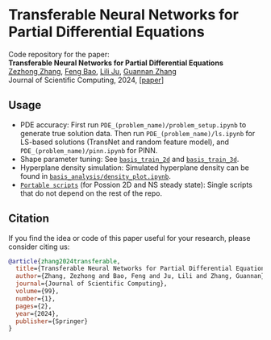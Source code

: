 # Transferable Neural Networks for Partial Differential Equations
Code repository for the paper:  
**Transferable Neural Networks for Partial Differential Equations** <br>
[Zezhong Zhang](https://www.ornl.gov/staff-profile/zezhong-zhang), [Feng Bao](https://www.math.fsu.edu/~bao/), [Lili Ju](https://people.math.sc.edu/ju), [Guannan Zhang](https://sites.google.com/view/guannan-zhang) <br>
Journal of Scientific Computing, 2024, [[paper](https://link.springer.com/article/10.1007/s10915-024-02463-y)]

## Usage
- PDE accuracy: First run `PDE_(problem_name)/problem_setup.ipynb` to generate true solution data. Then run `PDE_(problem_name)/ls.ipynb` for LS-based solutions (TransNet and random feature model), and `PDE_(problem_name)/pinn.ipynb` for PINN.
- Shape parameter tuning: See [`basis_train_2d`](https://github.com/zezhongzhang/TransNet/tree/main/basis_train_2d) and [`basis_train_3d`](https://github.com/zezhongzhang/TransNet/tree/main/basis_train_3d).
- Hyperplane density simulation: Simulated hyperplane density can be found in [`basis_analysis/density_plot.ipynb`](https://github.com/zezhongzhang/TransNet/blob/main/basis_analysis/density_plot.ipynb).
- [`Portable scripts`](https://github.com/zezhongzhang/TransNet/tree/main/portable_version) (for Possion 2D and NS steady state): Single scripts that do not depend on the rest of the repo. 


## Citation
If you  find the idea or code of this paper useful for your research, please consider citing us:

```bibtex
@article{zhang2024transferable,
  title={Transferable Neural Networks for Partial Differential Equations},
  author={Zhang, Zezhong and Bao, Feng and Ju, Lili and Zhang, Guannan},
  journal={Journal of Scientific Computing},
  volume={99},
  number={1},
  pages={2},
  year={2024},
  publisher={Springer}
}
```
